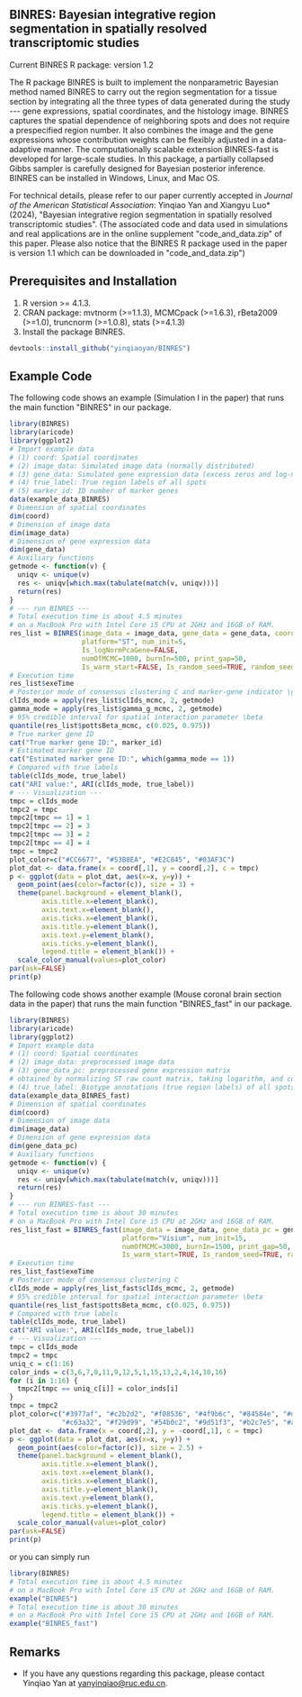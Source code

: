 ## BINRES: Bayesian integrative region segmentation in spatially resolved transcriptomic studies

Current BINRES R package: version 1.2 

The R package BINRES is built to implement the nonparametric Bayesian method named BINRES to carry out the region segmentation for a tissue section by integrating all the three types of data generated during the study --- gene expressions, spatial coordinates, and the histology image. BINRES captures the spatial dependence of neighboring spots and does not require a prespecified region number. It also combines the image and the gene expressions whose contribution weights can be flexibly adjusted in a data-adaptive manner. The computationally scalable extension BINRES-fast is developed for large-scale studies. In this package, a partially collapsed Gibbs sampler is carefully designed for Bayesian posterior inference. BINRES can be installed in Windows, Linux, and Mac OS.

For technical details, please refer to our paper currently accepted in *Journal of the American Statistical Association*: Yinqiao Yan and Xiangyu Luo* (2024), "Bayesian integrative region segmentation in spatially resolved transcriptomic studies".  (The associated code and data used in simulations and real applications are in the online supplement "code_and_data.zip" of this paper. Please also notice that the BINRES R package used in the paper is version 1.1 which can be downloaded in "code_and_data.zip") 



## Prerequisites and Installation

1. R version >= 4.1.3.
2. CRAN package: mvtnorm (>=1.1.3), MCMCpack (>=1.6.3), rBeta2009 (>=1.0), truncnorm (>=1.0.8), stats (>=4.1.3)
3. Install the package BINRES.

```R
devtools::install_github("yinqiaoyan/BINRES")
```

## Example Code

The following code shows an example (Simulation I in the paper) that runs the main function "BINRES" in our package.

```R
library(BINRES)
library(aricode)
library(ggplot2)
# Import example data
# (1) coord: Spatial coordinates
# (2) image_data: Simulated image data (normally distributed)
# (3) gene_data: Simulated gene expression data (excess zeros and log-normally distributed)
# (4) true_label: True region labels of all spots
# (5) marker_id: ID number of marker genes
data(example_data_BINRES)
# Dimension of spatial coordinates
dim(coord)
# Dimension of image data
dim(image_data)
# Dimension of gene expression data
dim(gene_data)
# Auxiliary functions
getmode <- function(v) {
  uniqv <- unique(v)
  res <- uniqv[which.max(tabulate(match(v, uniqv)))]
  return(res)
}
# --- run BINRES ---
# Total execution time is about 4.5 minutes
# on a MacBook Pro with Intel Core i5 CPU at 2GHz and 16GB of RAM.
res_list = BINRES(image_data = image_data, gene_data = gene_data, coord = coord,
                  platform="ST", num_init=5,
                  Is_logNormPcaGene=FALSE,
                  numOfMCMC=1000, burnIn=500, print_gap=50,
                  Is_warm_start=FALSE, Is_random_seed=TRUE, random_seed=30)
# Execution time
res_list$exeTime
# Posterior mode of consensus clustering C and marker-gene indicator \gamma
clIds_mode = apply(res_list$clIds_mcmc, 2, getmode)
gamma_mode = apply(res_list$gamma_g_mcmc, 2, getmode)
# 95% credible interval for spatial interaction parameter \beta
quantile(res_list$pottsBeta_mcmc, c(0.025, 0.975))
# True marker gene ID
cat("True marker gene ID:", marker_id)
# Estimated marker gene ID
cat("Estimated marker gene ID:", which(gamma_mode == 1))
# Compared with true labels
table(clIds_mode, true_label)
cat("ARI value:", ARI(clIds_mode, true_label))
# --- Visualization ---
tmpc = clIds_mode
tmpc2 = tmpc
tmpc2[tmpc == 1] = 1
tmpc2[tmpc == 2] = 3
tmpc2[tmpc == 3] = 2
tmpc2[tmpc == 4] = 4
tmpc = tmpc2
plot_color=c("#CC6677", "#53B8EA", "#E2C845", "#03AF3C")
plot_dat <- data.frame(x = coord[,1], y = coord[,2], c = tmpc)
p <- ggplot(data = plot_dat, aes(x=x, y=y)) +
  geom_point(aes(color=factor(c)), size = 3) +
  theme(panel.background = element_blank(),
        axis.title.x=element_blank(),
        axis.text.x=element_blank(),
        axis.ticks.x=element_blank(),
        axis.title.y=element_blank(),
        axis.text.y=element_blank(),
        axis.ticks.y=element_blank(),
        legend.title = element_blank()) +
  scale_color_manual(values=plot_color)
par(ask=FALSE)
print(p)
```

The following code shows another example (Mouse coronal brain section data in the paper) that runs the main function "BINRES_fast" in our package.

```R
library(BINRES)
library(aricode)
library(ggplot2)
# Import example data
# (1) coord: Spatial coordinates
# (2) image_data: preprocessed image data
# (3) gene_data_pc: preprocessed gene expression matrix
# obtained by normalizing ST raw count matrix, taking logarithm, and conducting PCA
# (4) true_label: Biotype annotations (true region labels) of all spots
data(example_data_BINRES_fast)
# Dimension of spatial coordinates
dim(coord)
# Dimension of image data
dim(image_data)
# Dimension of gene expression data
dim(gene_data_pc)
# Auxiliary functions
getmode <- function(v) {
  uniqv <- unique(v)
  res <- uniqv[which.max(tabulate(match(v, uniqv)))]
  return(res)
}
# --- run BINRES-fast ---
# Total execution time is about 30 minutes
# on a MacBook Pro with Intel Core i5 CPU at 2GHz and 16GB of RAM.
res_list_fast = BINRES_fast(image_data = image_data, gene_data_pc = gene_data_pc, coord = coord,
                            platform="Visium", num_init=15,
                            numOfMCMC=3000, burnIn=1500, print_gap=50,
                            Is_warm_start=TRUE, Is_random_seed=TRUE, random_seed=78)
# Execution time
res_list_fast$exeTime
# Posterior mode of consensus clustering C
clIds_mode = apply(res_list_fast$clIds_mcmc, 2, getmode)
# 95% credible interval for spatial interaction parameter \beta
quantile(res_list_fast$pottsBeta_mcmc, c(0.025, 0.975))
# Compared with true labels
table(clIds_mode, true_label)
cat("ARI value:", ARI(clIds_mode, true_label))
# --- Visualization ---
tmpc = clIds_mode
tmpc2 = tmpc
uniq_c = c(1:16)
color_inds = c(3,6,7,8,11,9,12,5,1,15,13,2,4,14,10,16)
for (i in 1:16) {
  tmpc2[tmpc == uniq_c[i]] = color_inds[i]
}
tmpc = tmpc2
plot_color=c("#3977af", "#c2b2d2", "#f08536", "#4f9b6c", "#84584e", "#d57fbe", "#b6bc6d", "#be9e96",
             "#c63a32", "#f29d99", "#54b0c2", "#9d51f3", "#b2c7e5", "#a8dc93", "#f6bd82", "#A3A500")
plot_dat <- data.frame(x = coord[,2], y = -coord[,1], c = tmpc)
p <- ggplot(data = plot_dat, aes(x=x, y=y)) +
  geom_point(aes(color=factor(c)), size = 2.5) +
  theme(panel.background = element_blank(),
        axis.title.x=element_blank(),
        axis.text.x=element_blank(),
        axis.ticks.x=element_blank(),
        axis.title.y=element_blank(),
        axis.text.y=element_blank(),
        axis.ticks.y=element_blank(),
        legend.title = element_blank()) +
  scale_color_manual(values=plot_color)
par(ask=FALSE)
print(p)
```

or you can simply run

```R
library(BINRES)
# Total execution time is about 4.5 minutes
# on a MacBook Pro with Intel Core i5 CPU at 2GHz and 16GB of RAM.
example("BINRES")
# Total execution time is about 30 minutes
# on a MacBook Pro with Intel Core i5 CPU at 2GHz and 16GB of RAM.
example("BINRES_fast")
```

## Remarks

- If you have any questions regarding this package, please contact Yinqiao Yan at [yanyinqiao@ruc.edu.cn](mailto:yanyinqiao@ruc.edu.cn).
